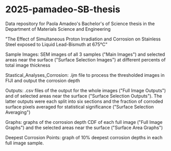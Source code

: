 # 2025-pamadeo-SB-thesis

Data repository for Paola Amadeo's Bachelor's of Science thesis in the Department of Materials Science and Engineering

"The Effect of Simultaneous Proton Irradiation and Corrosion on Stainless Steel exposed to Liquid Lead-Bismuth at 675°C"

Sample Images: SEM images of all 3 samples ("Main Images") and selected areas near the surface ("Surface Selection Images") at different percents of total image thickness

Stastical_Analyses_Corrosion: .ijm file to process the thresholded images in FIJI and output the corrosion depth

Outputs: .csv files of the output for the whole images ("Full Image Outputs") and of selected areas near the surface ("Surface Selection Outputs"). The latter outputs were each split into six sections and the fraction of corroded surface pixels averaged for statistical significance ("Surface Selection Averaging")

Graphs: graphs of the corrosion depth CDF of each full image ("Full Image Graphs") and the selected areas near the surface ("Surface Area Graphs")

Deepest Corrosion Points: graph of 10% deepest corrosion depths in each full image sample.
